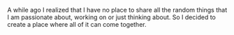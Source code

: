 A while ago I realized that I have no place to share all the random things that I am passionate about, working on or just thinking about. 
So I decided to create a place where all of it can come together. 
